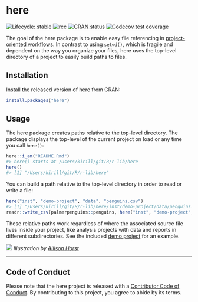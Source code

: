 
<!-- README.md and index.md are generated from README.Rmd. Please edit that file. -->

# here

<!-- badges: start -->

[![Lifecycle:
stable](https://img.shields.io/badge/lifecycle-stable-brightgreen.svg)](https://www.tidyverse.org/lifecycle/#stable)
[![rcc](https://github.com/r-lib/here/workflows/rcc/badge.svg)](https://github.com/r-lib/here/actions)
[![CRAN
status](https://www.r-pkg.org/badges/version/here)](https://CRAN.R-project.org/package=here)
[![Codecov test
coverage](https://codecov.io/gh/r-lib/here/branch/main/graph/badge.svg)](https://codecov.io/gh/r-lib/here?branch=main)
<!-- badges: end -->

The goal of the here package is to enable easy file referencing in
[project-oriented workflows](https://rstats.wtf/projects.html). In
contrast to using `setwd()`, which is fragile and dependent on the way
you organize your files, here uses the top-level directory of a project
to easily build paths to files.

## Installation

Install the released version of here from CRAN:

``` r
install.packages("here")
```

## Usage

The here package creates paths relative to the top-level directory. The
package displays the top-level of the current project on load or any
time you call `here()`:

``` r
here::i_am("README.Rmd")
#> here() starts at /Users/kirill/git/R/r-lib/here
here()
#> [1] "/Users/kirill/git/R/r-lib/here"
```

You can build a path relative to the top-level directory in order to
read or write a file:

``` r
here("inst", "demo-project", "data", "penguins.csv")
#> [1] "/Users/kirill/git/R/r-lib/here/inst/demo-project/data/penguins.csv"
readr::write_csv(palmerpenguins::penguins, here("inst", "demo-project", "data", "penguins.csv"))
```

These relative paths work regardless of where the associated source file
lives inside your project, like analysis projects with data and reports
in different subdirectories. See the included [demo
project](https://github.com/r-lib/here/tree/main/inst/demo-project) for
an example.

![](https://raw.githubusercontent.com/allisonhorst/stats-illustrations/master/rstats-artwork/here.png)
*Illustration by [Allison Horst](https://github.com/allisonhorst)*

------------------------------------------------------------------------

## Code of Conduct

Please note that the here project is released with a [Contributor Code
of Conduct](https://here.r-lib.org/CODE_OF_CONDUCT.html). By
contributing to this project, you agree to abide by its terms.
